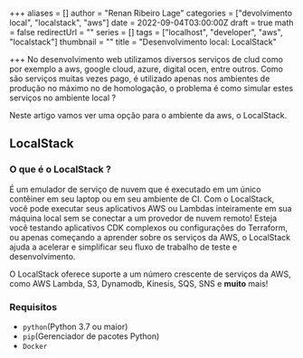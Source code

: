 +++
aliases = []
author = "Renan Ribeiro Lage"
categories = ["devolvimento local", "localstack", "aws"]
date = 2022-09-04T03:00:00Z
draft = true
math = false
redirectUrl = ""
series = []
tags = ["localhost", "developer", "aws", "localstack"]
thumbnail = ""
title = "Desenvolvimento local: LocalStack"

+++
No desenvolvimento web utilizamos diversos serviços de clud como por exemplo a aws, google cloud, azure, digital ocen, entre outros. Como são serviços muitas vezes pago, é utilizado apenas nos ambientes de produção no máximo no de homologação, o problema é como simular estes serviços no ambiente local ? 

Neste artigo vamos ver uma opção para o ambiente da aws, o LocalStack.

## LocalStack

### O que é o LocalStack ?

É um emulador de serviço de nuvem que é executado em um único contêiner em seu laptop ou em seu ambiente de CI. Com o LocalStack, você pode executar seus aplicativos AWS ou Lambdas inteiramente em sua máquina local sem se conectar a um provedor de nuvem remoto! Esteja você testando aplicativos CDK complexos ou configurações do Terraform, ou apenas começando a aprender sobre os serviços da AWS, o LocalStack ajuda a acelerar e simplificar seu fluxo de trabalho de teste e desenvolvimento.

O LocalStack oferece suporte a um número crescente de serviços da AWS, como AWS Lambda, S3, Dynamodb, Kinesis, SQS, SNS e **muito** mais!

### Requisitos

* `python`(Python 3.7 ou maior)
* `pip`(Gerenciador de pacotes Python)
* `Docker`

### 